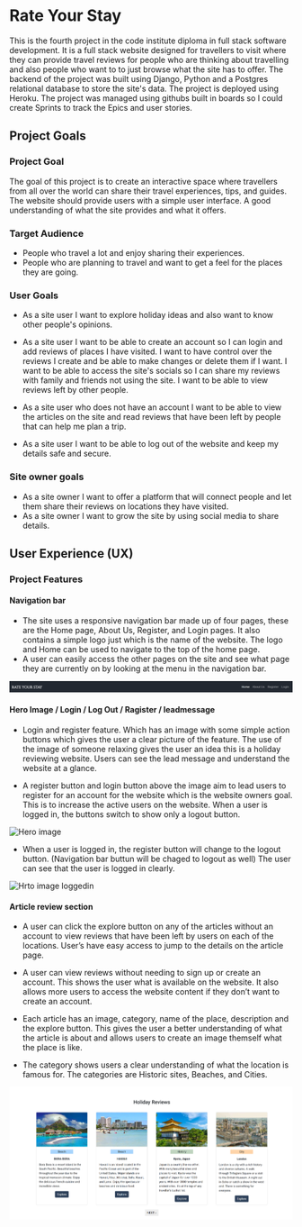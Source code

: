 # Rate Your Stay

This is the fourth project in the code institute diploma in full stack software development. It is a full stack website designed for travellers to visit where they can provide travel reviews for people who are thinking about travelling and also people who want to to just browse what the site has to offer. The backend of the project was built using Django, Python and a Postgres relational database to store the site's data. The project is deployed using Heroku. The project was managed using githubs built in boards so I could create Sprints to track the Epics and user stories.

## Project Goals

### Project Goal

The goal of this project is to create an interactive space where travellers from all over the world can share their travel experiences, tips, and guides. The website should provide users with a simple user interface. A good understanding of what the site provides and what it offers.

### Target Audience

- People who travel a lot and enjoy sharing their experiences.
- People who are planning to travel and want to get a feel for the places they are going.

### User Goals

- As a site user I want to explore holiday ideas and also want to know other people's opinions.

- As a site user I want to be able to create an account so I can login and add reviews of places I have visited. I want to have control over the reviews I create and be able to make changes or delete them if I want. I want to be able to access the site's socials so I can share my reviews with family and friends not using the site. I want to be able to view reviews left by other people.

- As a site user who does not have an account I want to be able to view the articles on the site and read reviews that have been left by people that can help me plan a trip.

- As a site user I want to be able to log out of the website and keep my details safe and secure.

### Site owner goals

- As a site owner I want to offer a platform that will connect people and let them share their reviews on locations they have visited.
- As a site owner I want to grow the site by using social media to share details.

## User Experience (UX)

### Project Features

#### Navigation bar

- The site uses a responsive navigation bar made up of four pages, these are the Home page, About Us, Register, and Login pages. It also contains a simple logo just which is the name of the website. The logo and Home can be used to navigate to the top of the home page. 
- A user can easily access the other pages on the site and see what page they are currently on by looking at the menu in the navigation bar.

![Navigation bar image](docs/images/nav.png)

#### Hero Image / Login / Log Out / Ragister / leadmessage

- Login and register feature. Which has an image with some simple action buttons which gives the user a clear picture of the feature. The use of the image of someone relaxing gives the user an idea this is a holiday reviewing website. Users can see the lead message and understand the website at a glance.

- A register button and login button above the image aim to lead users to register for an account for the website which is the website owners goal. This is to increase the active users on the website. 
When a user is logged in, the buttons switch to show only a logout button. 

![Hero image](docs/images/main-img.png)

- When a user is logged in, the register button will change to the logout button. (Navigation bar buttun will be chaged to logout as well) 
The user can see that the user is logged in clearly.

![Hrto image loggedin](docs/images/main-img-loggedin.png)

#### Article review section

- A user can click the explore button on any of the articles without an account to view reviews that have been left by users on each of the locations. User’s have easy access to jump to the details on the article page. 

- A user can view reviews without needing to sign up or create an account. This shows the user what is available on the website. It also allows more users to access the website content if they don’t want to create an account.

- Each article has an image, category, name of the place, description and the explore button.
This gives the user a better understanding of what the article is about and allows users to create an image themself what the place is like.

- The category shows users a clear understanding of what the location is famous for. The categories are Historic sites, Beaches, and Cities.

![Article section image](docs/images/article-section.png)

